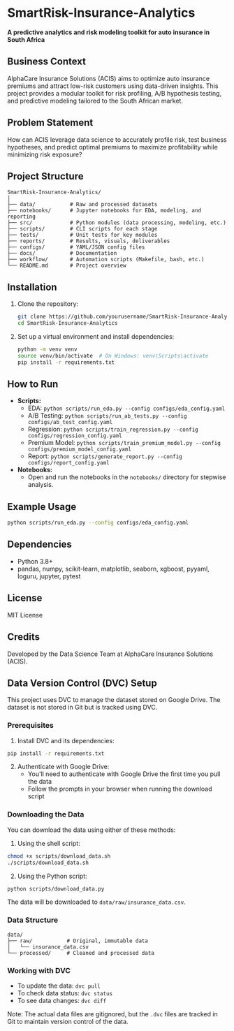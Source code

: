 # SmartRisk-Insurance-Analytics

**A predictive analytics and risk modeling toolkit for auto insurance in South Africa**

## Business Context
AlphaCare Insurance Solutions (ACIS) aims to optimize auto insurance premiums and attract low-risk customers using data-driven insights. This project provides a modular toolkit for risk profiling, A/B hypothesis testing, and predictive modeling tailored to the South African market.

## Problem Statement
How can ACIS leverage data science to accurately profile risk, test business hypotheses, and predict optimal premiums to maximize profitability while minimizing risk exposure?

## Project Structure
```
SmartRisk-Insurance-Analytics/
│
├── data/           # Raw and processed datasets
├── notebooks/      # Jupyter notebooks for EDA, modeling, and reporting
├── src/            # Python modules (data processing, modeling, etc.)
├── scripts/        # CLI scripts for each stage
├── tests/          # Unit tests for key modules
├── reports/        # Results, visuals, deliverables
├── configs/        # YAML/JSON config files
├── docs/           # Documentation
├── workflow/       # Automation scripts (Makefile, bash, etc.)
└── README.md       # Project overview
```

## Installation
1. Clone the repository:
   ```bash
   git clone https://github.com/yourusername/SmartRisk-Insurance-Analytics.git
   cd SmartRisk-Insurance-Analytics
   ```
2. Set up a virtual environment and install dependencies:
   ```bash
   python -m venv venv
   source venv/bin/activate  # On Windows: venv\Scripts\activate
   pip install -r requirements.txt
   ```

## How to Run
- **Scripts:**
  - EDA: `python scripts/run_eda.py --config configs/eda_config.yaml`
  - A/B Testing: `python scripts/run_ab_tests.py --config configs/ab_test_config.yaml`
  - Regression: `python scripts/train_regression.py --config configs/regression_config.yaml`
  - Premium Model: `python scripts/train_premium_model.py --config configs/premium_model_config.yaml`
  - Report: `python scripts/generate_report.py --config configs/report_config.yaml`
- **Notebooks:**
  - Open and run the notebooks in the `notebooks/` directory for stepwise analysis.

## Example Usage
```bash
python scripts/run_eda.py --config configs/eda_config.yaml
```

## Dependencies
- Python 3.8+
- pandas, numpy, scikit-learn, matplotlib, seaborn, xgboost, pyyaml, loguru, jupyter, pytest

## License
MIT License

## Credits
Developed by the Data Science Team at AlphaCare Insurance Solutions (ACIS).

## Data Version Control (DVC) Setup

This project uses DVC to manage the dataset stored on Google Drive. The dataset is not stored in Git but is tracked using DVC.

### Prerequisites

1. Install DVC and its dependencies:
```bash
pip install -r requirements.txt
```

2. Authenticate with Google Drive:
   - You'll need to authenticate with Google Drive the first time you pull the data
   - Follow the prompts in your browser when running the download script

### Downloading the Data

You can download the data using either of these methods:

1. Using the shell script:
```bash
chmod +x scripts/download_data.sh
./scripts/download_data.sh
```

2. Using the Python script:
```bash
python scripts/download_data.py
```

The data will be downloaded to `data/raw/insurance_data.csv`.

### Data Structure

```
data/
├── raw/           # Original, immutable data
│   └── insurance_data.csv
└── processed/     # Cleaned and processed data
```

### Working with DVC

- To update the data: `dvc pull`
- To check data status: `dvc status`
- To see data changes: `dvc diff`

Note: The actual data files are gitignored, but the `.dvc` files are tracked in Git to maintain version control of the data. 